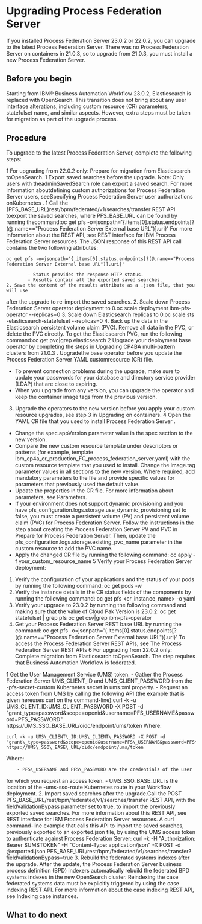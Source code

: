 # Upgrading Process Federation Server

If you installed Process Federation Server 23.0.2 or
22.0.2, you can upgrade to the latest Process Federation Server. There was no
Process Federation Server on
containers in 21.0.3, so to upgrade from 21.0.3, you must install a new Process Federation Server.

## Before you begin

Starting from IBM® Business Automation
Workflow
23.0.2, Elasticsearch is replaced with OpenSearch. This transition does not bring about any user
interface alterations, including custom resource (CR) parameters, statefulset name, and similar
aspects. However, extra steps must be taken for migration as part of the upgrade process.

## Procedure

To upgrade to the latest Process Federation Server, complete the
following steps:

1 For upgrading from 22.0.2 only: Prepare for migration from Elasticsearch toOpenSearch.
    1 Export saved searches before the upgrade. Note: Only users with theadminSavedSearch role can export a saved search. For more information aboutdefining custom authorizations for Process Federation Server users, seeSpecifying Process Federation Server user authorizations onKubernetes .
        1 Call the {PFS\_BASE\_URL}rest/bpm/federated/v1/searches/transfer REST API toexport the saved searches, where PFS\_BASE\_URL can be found by running thecommand:oc get pfs -o=jsonpath='{.items[0].status.endpoints[?(@.name=="Process Federation Server External base URL")].uri}' For more information about the REST API, see REST interface for IBM Process Federation Server resources .The JSON response of this REST API call contains the two following attributes:

```
oc get pfs -o=jsonpath='{.items[0].status.endpoints[?(@.name=="Process Federation Server External base URL")].uri}'
```

            - Status provides the response HTTP status.
            - Results contain all the exported saved searches.
    2. Save the content of the results attribute as a .json file, that you will use
after the upgrade to re-import the saved searches.
2. Scale down Process Federation Server operator
deployment to
0.oc scale deployment ibm-pfs-operator -\-replicas=0
3. Scale down Elasticsearch replicas to
0.oc scale sts <custom-resource-name>-elasticsearch-statefulset -\-replicas=0
4. Back up the data in the Elasticsearch persistent volume claim (PVC). Remove all data in the PVC,
or delete the PVC directly. To get the Elasticsearch PVC, run the following
command:oc get pvc|grep elasticsearch
2 Upgrade your deployment base operator by completing the steps in Upgrading CP4BA multi-pattern clusters from 21.0.3 . Upgradethe base operator before you update the Process Federation Server YAML customresource (CR) file.

- To prevent connection problems during the upgrade, make sure to update your passwords for your
database and directory service provider (LDAP) that are close to expiring.
- When you upgrade from any version, you can upgrade the operator and keep the container image
tags from the previous version.
3. Upgrade the operators to the new version before you apply your custom resource upgrades,
see step 3 in Upgrading on containers.
4 Open the YAML CR file that you used to install Process Federation Server .

- Change the spec.appVersion parameter value in the spec section to the new
version.
- Compare the new custom resource template under descriptors or patterns (for example,
template ibm\_cp4a\_cr\_production\_FC\_process\_federation\_server.yaml) with the custom
resource template that you used to install. Change the image.tag parameter values
in all sections to the new version. Where required, add mandatory parameters to the file and provide
specific values for parameters that previously used the default value.
- Update the properties in the CR file. For more information about parameters, see Parameters.
- If your environment does not support dynamic provisioning and you have
pfs\_configuration.logs.storage.use\_dynamic\_provisioning set to false, you must
create a persistent volume (PV) and persistent volume claim (PVC) for Process Federation Server. Follow the
instructions in the step about creating the Process Federation Server PV and PVC in
Prepare for Process Federation Server. Then, update the
pfs\_configuration.logs.storage.existing\_pvc\_name parameter in the custom resource
to add the PVC name.
- Apply the changed CR file by running the following command:
oc apply -f your\_custom\_resource\_name
5 Verify your Process Federation Server deployment:

1. Verify the configuration of your applications and the status of your pods by running
the following command: 
oc get pods -w
2. Verify the instance details in the CR status fields of the components by running the
following command: 
oc get pfs  <cr\_instance\_name> -o yaml
3. Verify your upgrade to 23.0.2 by running the following command and making sure that
the value of Cloud Pak Version is 23.0.2: 
oc get statefulset | grep pfs
oc get csv|grep ibm-pfs-operator
4. Get your Process Federation Server REST base URL
by running the
command:  oc get pfs -o=jsonpath='{.items[0].status.endpoints[?(@.name=="Process Federation Server External base URL")].uri}'
To access the Process Federation Server REST APIs, see
The Process Federation Server REST APIs
6 For upgrading from 22.0.2 only: Complete migration from Elasticsearch toOpenSearch. The step requires that Business Automation Workflow is federated.

1 Get the User Management Service (UMS) token.
    - Gather the Process Federation Server
UMS\_CLIENT\_ID and UMS\_CLIENT\_PASSWORD from the
<icp4bacluster-instance-name>-pfs-secret-custom Kubernetes secret in
ums.xml property.
    - Request an access token from UMS by calling the following API (the example that is given hereuses curl on the command-line):curl -k -u UMS\_CLIENT\_ID:UMS\_CLIENT\_PASSWORD -X POST -d "grant\_type=password&scope=openid&username=PFS\_USERNAME&password=PFS\_PASSWORD" https://UMS\_SSO\_BASE\_URL/oidc/endpoint/ums/token Where:

```
curl -k -u UMS\_CLIENT\_ID:UMS\_CLIENT\_PASSWORD -X POST -d "grant\_type=password&scope=openid&username=PFS\_USERNAME&password=PFS\_PASSWORD" https://UMS\_SSO\_BASE\_URL/oidc/endpoint/ums/token
```

Where:

        - PFS\_USERNAME and PFS\_PASSWORD are the credentials of the user
for which you request an access token.
        - UMS\_SSO\_BASE\_URL is the location of the
<icp4bacluster-instance-name>-ums-sso-route Kubernetes route in your Workflow
deployment.
2. Import saved searches after the upgrade.Call the POST
PFS\_BASE\_URL/rest/bpm/federated/v1/searches/transfer  REST API, with the
fieldValidationBypass parameter set to true, to import the previously exported
saved searches. For more information about this REST API, see REST interface for IBM Process Federation Server
resources.
A curl command-line example that calls this API to import the saved
searches, previously exported to an exported.json file, by using the UMS access
token to authenticate against Process Federation Server:
curl -k -H "Authorization: Bearer $UMSTOKEN" -H "Content-Type: application/json" -X POST -d @exported.json PFS\_BASE\_URL/rest/bpm/federated/v1/searches/transfer?fieldValidationBypass=true
3. Rebuild the federated systems indexes after the upgrade. After the update, the Process Federation Server business
process definition (BPD) indexers automatically rebuild the federated BPD systems indexes in the new
OpenSearch cluster. Reindexing the case federated systems data must be explicitly triggered by using
the case indexing REST API. For more information about the case indexing REST API, see Indexing case instances.

## What to do next